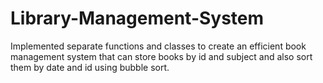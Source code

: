 # Library-Management-System
Implemented separate functions and classes to create an efficient book management system that can store books by id and subject and also sort them by date and id using bubble sort.
